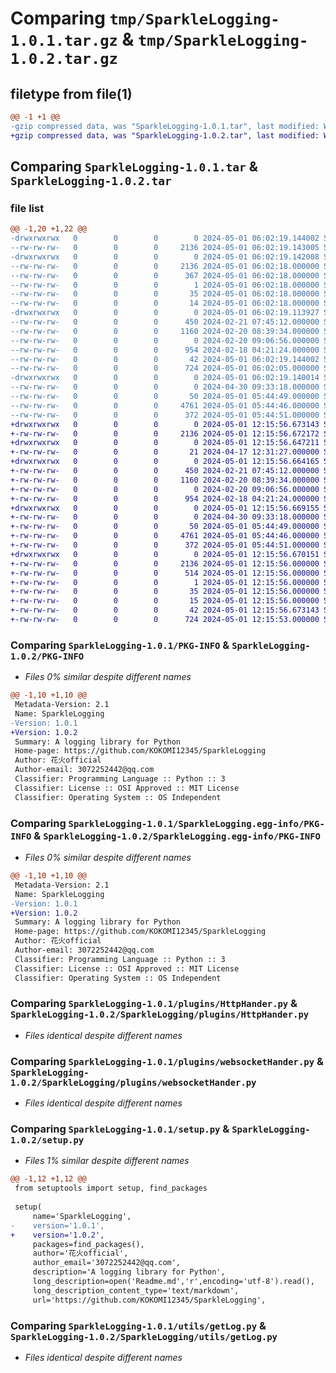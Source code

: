 # Comparing `tmp/SparkleLogging-1.0.1.tar.gz` & `tmp/SparkleLogging-1.0.2.tar.gz`

## filetype from file(1)

```diff
@@ -1 +1 @@
-gzip compressed data, was "SparkleLogging-1.0.1.tar", last modified: Wed May  1 06:02:19 2024, max compression
+gzip compressed data, was "SparkleLogging-1.0.2.tar", last modified: Wed May  1 12:15:56 2024, max compression
```

## Comparing `SparkleLogging-1.0.1.tar` & `SparkleLogging-1.0.2.tar`

### file list

```diff
@@ -1,20 +1,22 @@
-drwxrwxrwx   0        0        0        0 2024-05-01 06:02:19.144002 SparkleLogging-1.0.1/
--rw-rw-rw-   0        0        0     2136 2024-05-01 06:02:19.143005 SparkleLogging-1.0.1/PKG-INFO
-drwxrwxrwx   0        0        0        0 2024-05-01 06:02:19.142008 SparkleLogging-1.0.1/SparkleLogging.egg-info/
--rw-rw-rw-   0        0        0     2136 2024-05-01 06:02:18.000000 SparkleLogging-1.0.1/SparkleLogging.egg-info/PKG-INFO
--rw-rw-rw-   0        0        0      367 2024-05-01 06:02:18.000000 SparkleLogging-1.0.1/SparkleLogging.egg-info/SOURCES.txt
--rw-rw-rw-   0        0        0        1 2024-05-01 06:02:18.000000 SparkleLogging-1.0.1/SparkleLogging.egg-info/dependency_links.txt
--rw-rw-rw-   0        0        0       35 2024-05-01 06:02:18.000000 SparkleLogging-1.0.1/SparkleLogging.egg-info/requires.txt
--rw-rw-rw-   0        0        0       14 2024-05-01 06:02:18.000000 SparkleLogging-1.0.1/SparkleLogging.egg-info/top_level.txt
-drwxrwxrwx   0        0        0        0 2024-05-01 06:02:19.113927 SparkleLogging-1.0.1/plugins/
--rw-rw-rw-   0        0        0      450 2024-02-21 07:45:12.000000 SparkleLogging-1.0.1/plugins/DecoratorsTools.py
--rw-rw-rw-   0        0        0     1160 2024-02-20 08:39:34.000000 SparkleLogging-1.0.1/plugins/HttpHander.py
--rw-rw-rw-   0        0        0        0 2024-02-20 09:06:56.000000 SparkleLogging-1.0.1/plugins/__init__.py
--rw-rw-rw-   0        0        0      954 2024-02-18 04:21:24.000000 SparkleLogging-1.0.1/plugins/websocketHander.py
--rw-rw-rw-   0        0        0       42 2024-05-01 06:02:19.144002 SparkleLogging-1.0.1/setup.cfg
--rw-rw-rw-   0        0        0      724 2024-05-01 06:02:05.000000 SparkleLogging-1.0.1/setup.py
-drwxrwxrwx   0        0        0        0 2024-05-01 06:02:19.140014 SparkleLogging-1.0.1/utils/
--rw-rw-rw-   0        0        0        0 2024-04-30 09:33:18.000000 SparkleLogging-1.0.1/utils/__init__.py
--rw-rw-rw-   0        0        0       50 2024-05-01 05:44:49.000000 SparkleLogging-1.0.1/utils/core.py
--rw-rw-rw-   0        0        0     4761 2024-05-01 05:44:46.000000 SparkleLogging-1.0.1/utils/getLog.py
--rw-rw-rw-   0        0        0      372 2024-05-01 05:44:51.000000 SparkleLogging-1.0.1/utils/plugins_for_core.py
+drwxrwxrwx   0        0        0        0 2024-05-01 12:15:56.673143 SparkleLogging-1.0.2/
+-rw-rw-rw-   0        0        0     2136 2024-05-01 12:15:56.672172 SparkleLogging-1.0.2/PKG-INFO
+drwxrwxrwx   0        0        0        0 2024-05-01 12:15:56.647211 SparkleLogging-1.0.2/SparkleLogging/
+-rw-rw-rw-   0        0        0       21 2024-04-17 12:31:27.000000 SparkleLogging-1.0.2/SparkleLogging/__init__.py
+drwxrwxrwx   0        0        0        0 2024-05-01 12:15:56.664165 SparkleLogging-1.0.2/SparkleLogging/plugins/
+-rw-rw-rw-   0        0        0      450 2024-02-21 07:45:12.000000 SparkleLogging-1.0.2/SparkleLogging/plugins/DecoratorsTools.py
+-rw-rw-rw-   0        0        0     1160 2024-02-20 08:39:34.000000 SparkleLogging-1.0.2/SparkleLogging/plugins/HttpHander.py
+-rw-rw-rw-   0        0        0        0 2024-02-20 09:06:56.000000 SparkleLogging-1.0.2/SparkleLogging/plugins/__init__.py
+-rw-rw-rw-   0        0        0      954 2024-02-18 04:21:24.000000 SparkleLogging-1.0.2/SparkleLogging/plugins/websocketHander.py
+drwxrwxrwx   0        0        0        0 2024-05-01 12:15:56.669155 SparkleLogging-1.0.2/SparkleLogging/utils/
+-rw-rw-rw-   0        0        0        0 2024-04-30 09:33:18.000000 SparkleLogging-1.0.2/SparkleLogging/utils/__init__.py
+-rw-rw-rw-   0        0        0       50 2024-05-01 05:44:49.000000 SparkleLogging-1.0.2/SparkleLogging/utils/core.py
+-rw-rw-rw-   0        0        0     4761 2024-05-01 05:44:46.000000 SparkleLogging-1.0.2/SparkleLogging/utils/getLog.py
+-rw-rw-rw-   0        0        0      372 2024-05-01 05:44:51.000000 SparkleLogging-1.0.2/SparkleLogging/utils/plugins_for_core.py
+drwxrwxrwx   0        0        0        0 2024-05-01 12:15:56.670151 SparkleLogging-1.0.2/SparkleLogging.egg-info/
+-rw-rw-rw-   0        0        0     2136 2024-05-01 12:15:56.000000 SparkleLogging-1.0.2/SparkleLogging.egg-info/PKG-INFO
+-rw-rw-rw-   0        0        0      514 2024-05-01 12:15:56.000000 SparkleLogging-1.0.2/SparkleLogging.egg-info/SOURCES.txt
+-rw-rw-rw-   0        0        0        1 2024-05-01 12:15:56.000000 SparkleLogging-1.0.2/SparkleLogging.egg-info/dependency_links.txt
+-rw-rw-rw-   0        0        0       35 2024-05-01 12:15:56.000000 SparkleLogging-1.0.2/SparkleLogging.egg-info/requires.txt
+-rw-rw-rw-   0        0        0       15 2024-05-01 12:15:56.000000 SparkleLogging-1.0.2/SparkleLogging.egg-info/top_level.txt
+-rw-rw-rw-   0        0        0       42 2024-05-01 12:15:56.673143 SparkleLogging-1.0.2/setup.cfg
+-rw-rw-rw-   0        0        0      724 2024-05-01 12:15:53.000000 SparkleLogging-1.0.2/setup.py
```

### Comparing `SparkleLogging-1.0.1/PKG-INFO` & `SparkleLogging-1.0.2/PKG-INFO`

 * *Files 0% similar despite different names*

```diff
@@ -1,10 +1,10 @@
 Metadata-Version: 2.1
 Name: SparkleLogging
-Version: 1.0.1
+Version: 1.0.2
 Summary: A logging library for Python
 Home-page: https://github.com/KOKOMI12345/SparkleLogging
 Author: 花火official
 Author-email: 3072252442@qq.com
 Classifier: Programming Language :: Python :: 3
 Classifier: License :: OSI Approved :: MIT License
 Classifier: Operating System :: OS Independent
```

### Comparing `SparkleLogging-1.0.1/SparkleLogging.egg-info/PKG-INFO` & `SparkleLogging-1.0.2/SparkleLogging.egg-info/PKG-INFO`

 * *Files 0% similar despite different names*

```diff
@@ -1,10 +1,10 @@
 Metadata-Version: 2.1
 Name: SparkleLogging
-Version: 1.0.1
+Version: 1.0.2
 Summary: A logging library for Python
 Home-page: https://github.com/KOKOMI12345/SparkleLogging
 Author: 花火official
 Author-email: 3072252442@qq.com
 Classifier: Programming Language :: Python :: 3
 Classifier: License :: OSI Approved :: MIT License
 Classifier: Operating System :: OS Independent
```

### Comparing `SparkleLogging-1.0.1/plugins/HttpHander.py` & `SparkleLogging-1.0.2/SparkleLogging/plugins/HttpHander.py`

 * *Files identical despite different names*

### Comparing `SparkleLogging-1.0.1/plugins/websocketHander.py` & `SparkleLogging-1.0.2/SparkleLogging/plugins/websocketHander.py`

 * *Files identical despite different names*

### Comparing `SparkleLogging-1.0.1/setup.py` & `SparkleLogging-1.0.2/setup.py`

 * *Files 1% similar despite different names*

```diff
@@ -1,12 +1,12 @@
 from setuptools import setup, find_packages
 
 setup(
     name='SparkleLogging',
-    version='1.0.1',
+    version='1.0.2',
     packages=find_packages(),
     author='花火official',
     author_email='3072252442@qq.com',
     description='A logging library for Python',
     long_description=open('Readme.md','r',encoding='utf-8').read(),
     long_description_content_type='text/markdown',
     url='https://github.com/KOKOMI12345/SparkleLogging',
```

### Comparing `SparkleLogging-1.0.1/utils/getLog.py` & `SparkleLogging-1.0.2/SparkleLogging/utils/getLog.py`

 * *Files identical despite different names*

